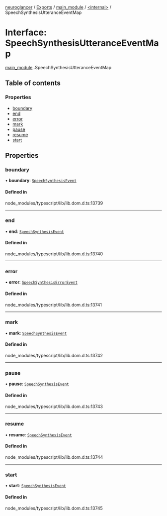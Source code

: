 [neuroglancer](../README.md) / [Exports](../modules.md) / [main\_module](../modules/main_module.md) / [<internal\>](../modules/main_module._internal_.md) / SpeechSynthesisUtteranceEventMap

# Interface: SpeechSynthesisUtteranceEventMap

[main_module](../modules/main_module.md).[<internal>](../modules/main_module._internal_.md).SpeechSynthesisUtteranceEventMap

## Table of contents

### Properties

- [boundary](main_module._internal_.SpeechSynthesisUtteranceEventMap.md#boundary)
- [end](main_module._internal_.SpeechSynthesisUtteranceEventMap.md#end)
- [error](main_module._internal_.SpeechSynthesisUtteranceEventMap.md#error)
- [mark](main_module._internal_.SpeechSynthesisUtteranceEventMap.md#mark)
- [pause](main_module._internal_.SpeechSynthesisUtteranceEventMap.md#pause)
- [resume](main_module._internal_.SpeechSynthesisUtteranceEventMap.md#resume)
- [start](main_module._internal_.SpeechSynthesisUtteranceEventMap.md#start)

## Properties

### boundary

• **boundary**: [`SpeechSynthesisEvent`](../modules/main_module._internal_.md#speechsynthesisevent)

#### Defined in

node_modules/typescript/lib/lib.dom.d.ts:13739

___

### end

• **end**: [`SpeechSynthesisEvent`](../modules/main_module._internal_.md#speechsynthesisevent)

#### Defined in

node_modules/typescript/lib/lib.dom.d.ts:13740

___

### error

• **error**: [`SpeechSynthesisErrorEvent`](../modules/main_module._internal_.md#speechsynthesiserrorevent)

#### Defined in

node_modules/typescript/lib/lib.dom.d.ts:13741

___

### mark

• **mark**: [`SpeechSynthesisEvent`](../modules/main_module._internal_.md#speechsynthesisevent)

#### Defined in

node_modules/typescript/lib/lib.dom.d.ts:13742

___

### pause

• **pause**: [`SpeechSynthesisEvent`](../modules/main_module._internal_.md#speechsynthesisevent)

#### Defined in

node_modules/typescript/lib/lib.dom.d.ts:13743

___

### resume

• **resume**: [`SpeechSynthesisEvent`](../modules/main_module._internal_.md#speechsynthesisevent)

#### Defined in

node_modules/typescript/lib/lib.dom.d.ts:13744

___

### start

• **start**: [`SpeechSynthesisEvent`](../modules/main_module._internal_.md#speechsynthesisevent)

#### Defined in

node_modules/typescript/lib/lib.dom.d.ts:13745
